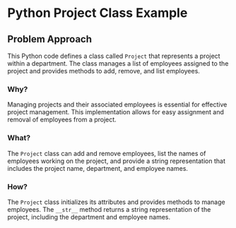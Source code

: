 # Python Project Class Example

## Problem Approach

This Python code defines a class called `Project` that represents a project within a department. The class manages a list of employees assigned to the project and provides methods to add, remove, and list employees.

### Why?

Managing projects and their associated employees is essential for effective project management. This implementation allows for easy assignment and removal of employees from a project.

### What?

The `Project` class can add and remove employees, list the names of employees working on the project, and provide a string representation that includes the project name, department, and employee names.

### How?

The `Project` class initializes its attributes and provides methods to manage employees. The `__str__` method returns a string representation of the project, including the department and employee names.
